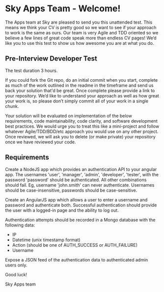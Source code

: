 # Sky Apps Team - Welcome!
The Apps team at Sky are pleased to send you this unattended test. This means we think your CV is pretty good so we want to see if your approach to work is the same as ours. Our team is very Agile and TDD oriented so we believe a few lines of great code speak more than endless CV pages! We’d like you to use this test to show us how awesome you are at what you do.

## Pre-Interview Developer Test

The test duration 3 hours.

If you could fork the Git repo, do an initial commit when you start, complete as much of the work outlined in the readme in the timeframe and send us back your solution that'd be great. Once complete please provide a link to your repository. We’d like to understand your approach as well as how great your work is, so please don’t simply commit all of your work in a single chunk.

Your solution will be evaluated on implementation of the below requirements, code maintainability, code clarity, and software development best practices. We would urge you to treat this like a mini-project and follow whatever Agile/TDD/BDD/etc approach you would use on any other project. Once reviewed, we will ask you to delete (or make private) your repository once we have reviewed your code.

## Requirements

Create a NodeJS app which provides an authentication API to your angular app. The usernames 'user', 'manager', 'admin', 'developer', 'tester', with the password 'password' should be authenticated. All other combinations should fail. Eg, username 'john.smith' can never authenticate. Usernames should be case-insensitive, passwords should be case-sensitive.

Create an AngularJS app which allows a user to enter a username and password and authenticate both. Successful authentication should provide the user with a logged-in page and the ability to log out.

Authentication attempts should be recorded in a Mongo database with the following data:

  *	IP
  *	Datetime (unix timestamp format)
  *	Action (should be one of AUTH_SUCCESS or AUTH_FAILURE)
  *	Username

Expose a JSON feed of the authentication data to authenticated admin users only.

Good luck!

Sky Apps team

